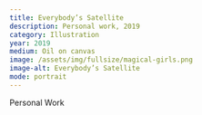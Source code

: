 ```yaml
---
title: Everybody’s Satellite
description: Personal work, 2019
category: Illustration
year: 2019
medium: Oil on canvas
image: /assets/img/fullsize/magical-girls.png
image-alt: Everybody’s Satellite
mode: portrait
---
```


Personal Work